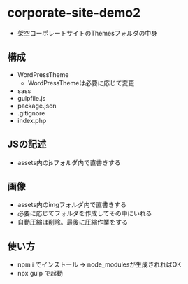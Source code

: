 # corporate-site-demo2
- 架空コーポレートサイトのThemesフォルダの中身

## 構成
- WordPressTheme
	- WordPressThemeは必要に応じて変更
- sass
- gulpfile.js
- package.json
- .gitignore
- index.php

## JSの記述
- assets内のjsフォルダ内で直書きする

## 画像
- assets内のimgフォルダ内で直書きする
- 必要に応じてフォルダを作成してその中にいれる
- 自動圧縮は削除。最後に圧縮作業をする

## 使い方
- npm i でインストール → node_modulesが生成されればOK
- npx gulp で起動
